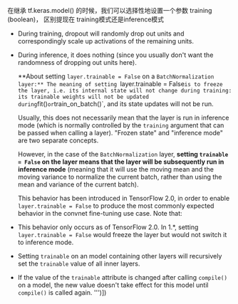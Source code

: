 在继承 tf.keras.model() 的时候，我们可以选择性地设置一个参数 training (boolean)， 区别提现在 training模式还是inference模式

- During training, dropout will randomly drop out units and correspondingly scale up activations of the remaining units.
- During inference, it does nothing (since you usually don't want the randomness of dropping out units here).





  **About setting `layer.trainable = False` on a `BatchNormalization layer:**
  The meaning of setting `layer.trainable = False` is to freeze the layer,
  i.e. its internal state will not change during training:
  its trainable weights will not be updated
  during `fit()` or `train_on_batch()`, and its state updates will not be run.

  Usually, this does not necessarily mean that the layer is run in inference
  mode (which is normally controlled by the `training` argument that can
  be passed when calling a layer). "Frozen state" and "inference mode"
  are two separate concepts.

  However, in the case of the `BatchNormalization` layer, **setting
  `trainable = False` on the layer means that the layer will be
  subsequently run in inference mode** (meaning that it will use
  the moving mean and the moving variance to normalize the current batch,
  rather than using the mean and variance of the current batch).

  This behavior has been introduced in TensorFlow 2.0, in order
  to enable `layer.trainable = False` to produce the most commonly
  expected behavior in the convnet fine-tuning use case.
  Note that:

- This behavior only occurs as of TensorFlow 2.0. In 1.*,
setting `layer.trainable = False` would freeze the layer but would
not switch it to inference mode.
- Setting `trainable` on an model containing other layers will
recursively set the `trainable` value of all inner layers.
- If the value of the `trainable`
attribute is changed after calling `compile()` on a model,
the new value doesn't take effect for this model
until `compile()` is called again.
''')])

